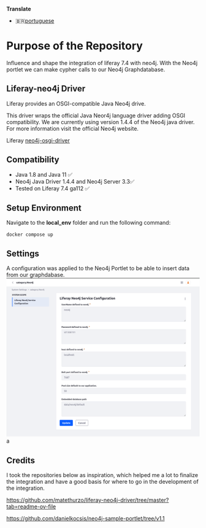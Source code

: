 **Translate** 
- 🇧🇷[portuguese](/readme-pt.md)

# Purpose of the Repository

Influence and shape the integration of liferay 7.4 with neo4j.
With the Neo4j portlet we can make cypher calls to our Neo4j Graphdatabase.

## Liferay-neo4j Driver

Liferay provides an OSGI-compatible Java Neo4j drive.

This driver wraps the official Java Neor4j language driver adding OSGI compatibility. We are currently using version 1.4.4 of the Neo4j java driver. For more information visit the official Neo4j website.

Liferay [neo4j-osgi-driver](https://repo1.maven.org/maven2/com/liferay/neo4j/neo4j-osgi-driver/)

## **Compatibility**

- Java 1.8 and Java 11 ✅
- Neo4j Java Driver 1.4.4 and Neo4j Server 3.3✅
- Tested on Liferay 7.4 ga112 ✅

## Setup Environment
Navigate to the **local_env** folder and run the following command:  

```
docker compose up
```  

## Settings
A configuration was applied to the Neo4j Portlet to be able to insert data from our graphdabase.
![](/images/neo4jconfig.png)
a
## Credits

I took the repositories below as inspiration, which helped me a lot to finalize the integration and have a good basis for where to go in the development of the integration.  

https://github.com/matethurzo/liferay-neo4j-driver/tree/master?tab=readme-ov-file

 https://github.com/danielkocsis/neo4j-sample-portlet/tree/v1.1